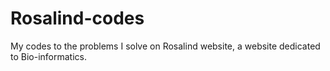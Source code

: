 # Rosalind-codes
My codes to the problems I solve on Rosalind website, a website dedicated to Bio-informatics.
